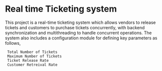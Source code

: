 # Real time Ticketing system

This project is a real-time ticketing system which allows vendors to release tickets and customers to purchase tickets concurrently, with backend synchronization and multithreading to handle concurrent operations. The system also includes a configuration module for defining key parameters as follows,

     Total Number of Tickets
     Maximum Number of Tickets
     Ticket Release Rate
     Customer Retreival Rate
